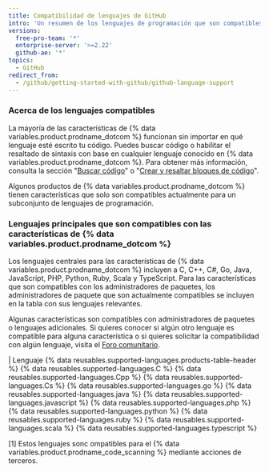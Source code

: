 ```yaml
---
title: Compatibilidad de lenguajes de GitHub
intro: 'Un resumen de los lenguajes de programación que son compatibles con las características de {% data variables.product.prodname_dotcom %}.'
versions:
  free-pro-team: '*'
  enterprise-server: '>=2.22'
  github-ae: '*'
topics:
  - GitHub
redirect_from:
  - /github/getting-started-with-github/github-language-support
---
```


<!-- If you make changes to this article, also update any feature-level articles to reflect the same changes in language support. -->

### Acerca de los lenguajes compatibles

La mayoría de las características de {% data variables.product.prodname_dotcom %} funcionan sin importar en qué lenguaje esté escrito tu código. Puedes buscar código o habilitar el resaltado de sintaxis con base en cualquier lenguaje conocido en {% data variables.product.prodname_dotcom %}. Para obtener más información, consulta la sección "[Buscar código](/github/searching-for-information-on-github/searching-code#search-by-language)" o "[Crear y resaltar bloques de código](/github/writing-on-github/creating-and-highlighting-code-blocks#syntax-highlighting)".

Algunos productos de {% data variables.product.prodname_dotcom %} tienen características que solo son compatibles actualmente para un subconjunto de lenguajes de programación.

### Lenguajes principales que son compatibles con las características de {% data variables.product.prodname_dotcom %}

Los lenguajes centrales para las características de {% data variables.product.prodname_dotcom %} incluyen a C, C++, C#, Go, Java, JavaScript, PHP, Python, Ruby, Scala y TypeScript. Para las características que son compatibles con los administradores de paquetes, los administradores de paquete que son actualmente compatibles se incluyen en la tabla con sus lenguajes relevantes.

Algunas características son compatibles con administradores de paquetes o lenguajes adicionales. Si quieres conocer si algún otro lenguaje es compatible para alguna característica o si quieres solicitar la compatibilidad con algún lenguaje, visita el [Foro comunitario](https://github.community/).

| Lenguaje {% data reusables.supported-languages.products-table-header %}
{% data reusables.supported-languages.C %}
{% data reusables.supported-languages.Cpp %}
{% data reusables.supported-languages.Cs %}
{% data reusables.supported-languages.go %}
{% data reusables.supported-languages.java %}
{% data reusables.supported-languages.javascript %}
{% data reusables.supported-languages.php %}
{% data reusables.supported-languages.python %}
{% data reusables.supported-languages.ruby %}
{% data reusables.supported-languages.scala %}
{% data reusables.supported-languages.typescript %}

[1] Estos lenguajes sonc ompatibles para el {% data variables.product.prodname_code_scanning %} mediante acciones de terceros.
